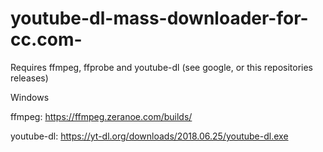 # youtube-dl-mass-downloader-for-cc.com-

Requires ffmpeg, ffprobe and youtube-dl (see google, or this repositories releases)

Windows

ffmpeg: https://ffmpeg.zeranoe.com/builds/

youtube-dl: https://yt-dl.org/downloads/2018.06.25/youtube-dl.exe

